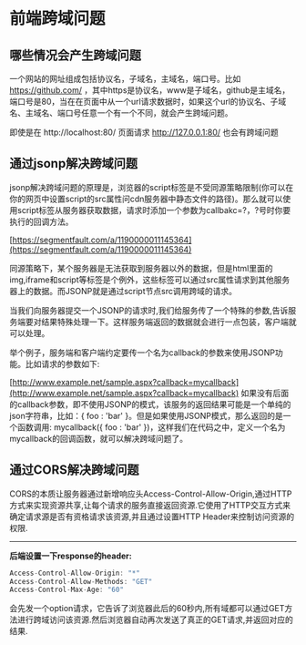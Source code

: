 # 前端跨域问题

## **哪些情况会产生跨域问题**

一个网站的网址组成包括协议名，子域名，主域名，端口号。比如 https://github.com/ ，其中https是协议名，www是子域名，github是主域名，端口号是80，当在在页面中从一个url请求数据时，如果这个url的协议名、子域名、主域名、端口号任意一个有一个不同，就会产生跨域问题。

即使是在 http://localhost:80/ 页面请求 http://127.0.0.1:80/ 也会有跨域问题

## 通过jsonp解决跨域问题

jsonp解决跨域问题的原理是，浏览器的script标签是不受同源策略限制\(你可以在你的网页中设置script的src属性问cdn服务器中静态文件的路径\)。那么就可以使用script标签从服务器获取数据，请求时添加一个参数为callbakc=?，?号时你要执行的回调方法。

[https://segmentfault.com/a/1190000011145364](https://segmentfault.com/a/1190000011145364)

同源策略下，某个服务器是无法获取到服务器以外的数据，但是html里面的img,iframe和script等标签是个例外，这些标签可以通过src属性请求到其他服务器上的数据。而JSONP就是通过script节点src调用跨域的请求。

当我们向服务器提交一个JSONP的请求时,我们给服务传了一个特殊的参数,告诉服务端要对结果特殊处理一下。这样服务端返回的数据就会进行一点包装，客户端就可以处理。

举个例子，服务端和客户端约定要传一个名为callback的参数来使用JSONP功能。比如请求的参数如下:

[http://www.example.net/sample.aspx?callback=mycallback](http://www.example.net/sample.aspx?callback=mycallback) 如果没有后面的callback参数，即不使用JSONP的模式，该服务的返回结果可能是一个单纯的json字符串，比如：{ foo : 'bar' }。但是如果使用JSONP模式，那么返回的是一个函数调用: mycallback\({ foo : 'bar' }\)，这样我们在代码之中，定义一个名为mycallback的回调函数，就可以解决跨域问题了。

##  通过CORS解决跨域问题

CORS的本质让服务器通过新增响应头Access-Control-Allow-Origin,通过HTTP方式来实现资源共享,让每个请求的服务直接返回资源.它使用了HTTP交互方式来确定请求源是否有资格请求该资源,并且通过设置HTTP Header来控制访问资源的权限.  
****

**后端设置一下response的header:**

```javascript
Access-Control-Allow-Origin: "*"
Access-Control-Allow-Methods: "GET"
Access-Control-Max-Age: "60"   
```

会先发一个option请求，它告诉了浏览器此后的60秒内,所有域都可以通过GET方法进行跨域访问该资源.然后浏览器自动再次发送了真正的GET请求,并返回对应的结果.  


